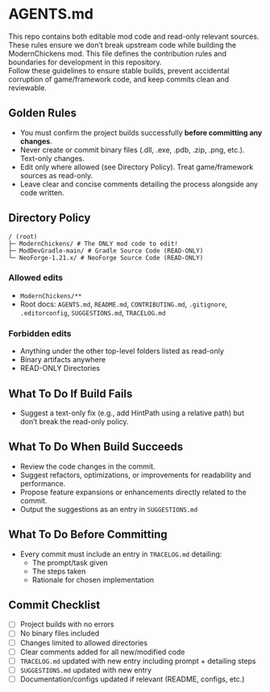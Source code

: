 # AGENTS.md

This repo contains both editable mod code and read-only relevant sources. These rules ensure we don’t break upstream code while building the ModernChickens mod.
This file defines the contribution rules and boundaries for development in this repository.  
Follow these guidelines to ensure stable builds, prevent accidental corruption of game/framework code, and keep commits clean and reviewable.


## Golden Rules

* You must confirm the project builds successfully **before committing any changes**.
* Never create or commit binary files (.dll, .exe, .pdb, .zip, .png, etc.). Text-only changes.
* Edit only where allowed (see Directory Policy). Treat game/framework sources as read-only.
* Leave clear and concise comments detailing the process alongside any code written.


## Directory Policy
```
/ (root)
├─ ModernChickens/ # The ONLY mod code to edit!
├─ ModDevGradle-main/ # Gradle Source Code (READ-ONLY)
└─ NeoForge-1.21.x/ # NeoForge Source Code (READ-ONLY)
```

### Allowed edits
- `ModernChickens/**`
- Root docs: `AGENTS.md`, `README.md`, `CONTRIBUTING.md`, `.gitignore`, `.editorconfig`, `SUGGESTIONS.md`, `TRACELOG.md`

### Forbidden edits
- Anything under the other top-level folders listed as read-only
- Binary artifacts anywhere
- READ-ONLY Directories

## What To Do If Build Fails
* Suggest a text-only fix (e.g., add HintPath using a relative path) but don’t break the read-only policy.

## What To Do When Build Succeeds
* Review the code changes in the commit.
* Suggest refactors, optimizations, or improvements for readability and performance.
* Propose feature expansions or enhancements directly related to the commit.
* Output the suggestions as an entry in `SUGGESTIONS.md`

## What To Do Before Committing 
* Every commit must include an entry in `TRACELOG.md` detailing:
  - The prompt/task given
  - The steps taken
  - Rationale for chosen implementation

## Commit Checklist
- [ ] Project builds with no errors
- [ ] No binary files included
- [ ] Changes limited to allowed directories
- [ ] Clear comments added for all new/modified code
- [ ] `TRACELOG.md` updated with new entry including prompt + detailing steps
- [ ] `SUGGESTIONS.md` updated with new entry
- [ ] Documentation/configs updated if relevant (README, configs, etc.)